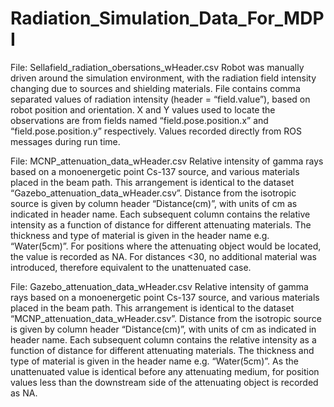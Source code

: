 # Radiation_Simulation_Data_For_MDPI 

File: Sellafield_radiation_obersations_wHeader.csv
 Robot was manually driven around the simulation environment, with the radiation field intensity changing due to sources and shielding materials. File contains comma separated values of radiation intensity (header = “field.value”), based on robot position and orientation. X and Y values used to locate the observations are from fields named “field.pose.position.x” and “field.pose.position.y” respectively. Values recorded directly from ROS messages during run time.
 
 File: MCNP_attenuation_data_wHeader.csv
 Relative intensity of gamma rays based on a monoenergetic point Cs-137 source, and various materials placed in the beam path. This arrangement is identical to the dataset “Gazebo_attenuation_data_wHeader.csv”. Distance from the isotropic source is given by column header “Distance(cm)”, with units of cm as indicated in header name.  Each subsequent column contains the relative intensity as a function of distance for different attenuating materials. The thickness and type of material is given in the header name e.g. “Water(5cm)”. For positions where the attenuating object would be located, the value is recorded as NA. For distances <30, no additional material was introduced, therefore equivalent to the unattenuated case.
 
 File: Gazebo_attenuation_data_wHeader.csv
 Relative intensity of gamma rays based on a monoenergetic point Cs-137 source, and various materials placed in the beam path. This arrangement is identical to the dataset “MCNP_attenuation_data_wHeader.csv”. Distance from the isotropic source is given by column header “Distance(cm)”, with units of cm as indicated in header name.  Each subsequent column contains the relative intensity as a function of distance for different attenuating materials. The thickness and type of material is given in the header name e.g. “Water(5cm)”. As the unattenuated value is identical before any attenuating medium, for position values less than the downstream side of the attenuating object is recorded as NA.
